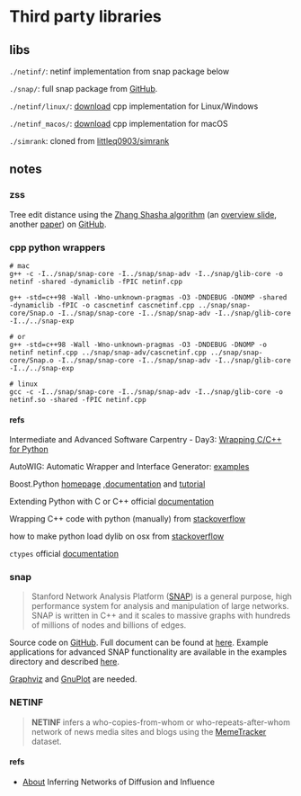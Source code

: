 # Third party libraries

## libs

`./netinf/`: netinf implementation from snap package below

`./snap/`: full snap package from [GitHub](https://github.com/snap-stanford/snap).

`./netinf/linux/`: [download](http://snap.stanford.edu/netinf/netinf.tgz) cpp implementation for Linux/Windows

`./netinf_macos/`: [download](http://snap.stanford.edu/netinf/netinf-macos.tgz) cpp implementation for macOS

`./simrank`: cloned from [littleq0903/simrank](https://github.com/littleq0903/simrank)

## notes

### zss

Tree edit distance using the [Zhang Shasha algorithm](http://www.grantjenks.com/wiki/_media/ideas:simple_fast_algorithms_for_the_editing_distance_between_tree_and_related_problems.pdf) (an [overview slide](http://www.inf.unibz.it/dis/teaching/ATA/ata7-handout-1x1.pdf), another [paper](http://research.cs.queensu.ca/TechReports/Reports/1995-372.pdf)) on [GitHub](https://github.com/timtadh/zhang-shasha).

### cpp python wrappers

```
# mac
g++ -c -I../snap/snap-core -I../snap/snap-adv -I../snap/glib-core -o netinf -shared -dynamiclib -fPIC netinf.cpp

g++ -std=c++98 -Wall -Wno-unknown-pragmas -O3 -DNDEBUG -DNOMP -shared -dynamiclib -fPIC -o cascnetinf cascnetinf.cpp ../snap/snap-core/Snap.o -I../snap/snap-core -I../snap/snap-adv -I../snap/glib-core -I../../snap-exp

# or
g++ -std=c++98 -Wall -Wno-unknown-pragmas -O3 -DNDEBUG -DNOMP -o netinf netinf.cpp ../snap/snap-adv/cascnetinf.cpp ../snap/snap-core/Snap.o -I../snap/snap-core -I../snap/snap-adv -I../snap/glib-core -I../../snap-exp

# linux
gcc -c -I../snap/snap-core -I../snap/snap-adv -I../snap/glib-core -o netinf.so -shared -fPIC netinf.cpp

```

#### refs

Intermediate and Advanced Software Carpentry - Day3: [Wrapping C/C++ for Python](http://intermediate-and-advanced-software-carpentry.readthedocs.io/en/latest/c++-wrapping.html)

AutoWIG: Automatic Wrapper and Interface Generator: [examples](http://autowig.readthedocs.io/en/stable/examples/index.html)

Boost.Python [homepage](http://www.boost.org/) ,[documentation](http://www.boost.org/doc/libs/1_64_0/) and [tutorial](http://www.boost.org/doc/libs/1_64_0/libs/python/doc/html/tutorial/index.html)

Extending Python with C or C++ official [documentation](https://docs.python.org/2/extending/extending.html)

Wrapping C++ code with python (manually) from [stackoverflow](https://stackoverflow.com/questions/43387112/wrapping-c-code-with-python-manually)

how to make python load dylib on osx from [stackoverflow](https://stackoverflow.com/questions/2488016/how-to-make-python-load-dylib-on-osx)

`ctypes` official [documentation](https://docs.python.org/2.7/library/ctypes.html)

### snap

>Stanford Network Analysis Platform ([SNAP](http://snap.stanford.edu/snap/index.html)) is a general purpose, high performance system for analysis and manipulation of large networks. SNAP is written in C++ and it scales to massive graphs with hundreds of millions of nodes and billions of edges.

Source code on [GitHub](https://github.com/snap-stanford/snap). Full document can be found at [here](http://snap.stanford.edu/snap/doc.html). Example applications for advanced SNAP functionality are available
in the examples directory and described [here](http://snap.stanford.edu/snap/description.html).

[Graphviz](http://www.graphviz.org/) and [GnuPlot](http://www.gnuplot.info/) are needed.

### NETINF

>**NETINF** infers a who-copies-from-whom or who-repeats-after-whom network of news media sites and blogs using the [MemeTracker](http://memetracker.org/) dataset.

#### refs

- [About](http://snap.stanford.edu/netinf/#about) Inferring Networks of Diffusion and Influence


